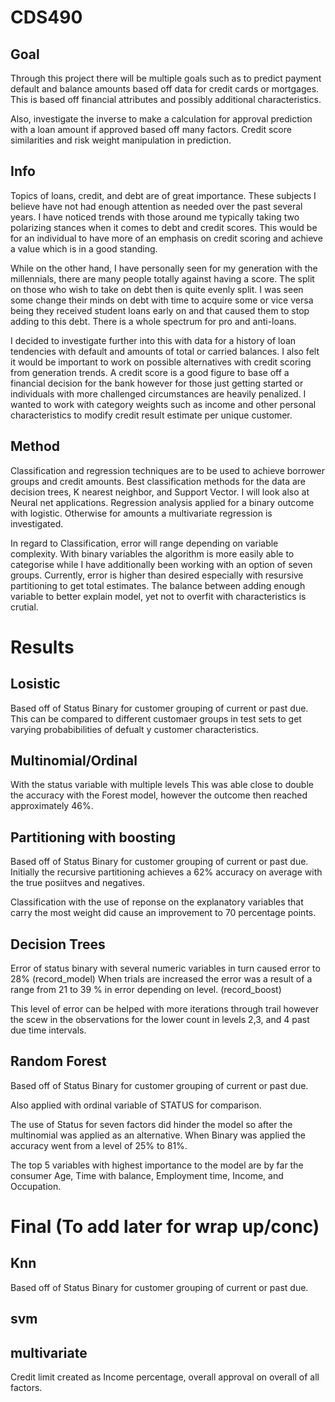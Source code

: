 # CDS490

## Goal

Through this project there will be multiple goals such as to predict payment default and balance amounts based off data for credit cards or mortgages. This is based off financial attributes and possibly additional characteristics. 

Also, investigate the inverse to make a calculation for approval prediction with a loan amount if approved based off many factors. Credit score similarities and risk weight manipulation in prediction.


## Info

Topics of loans, credit, and debt are of great importance. These subjects I believe have not had enough attention as needed over the past several years. I have noticed trends with those around me typically taking two polarizing stances when it comes to debt and credit scores. This would be for an individual to have more of an emphasis on credit scoring and achieve a value which is in a good standing. 

While on the other hand, I have personally seen for my generation with the millennials, there are many people totally against having a score. The split on those who wish to take on debt then is quite evenly split. I was seen some change their minds on debt with time to acquire some or vice versa being they received student loans early on and that caused them to stop adding to this debt. There is a whole spectrum for pro and anti-loans. 

I decided to investigate further into this with data for a history of loan tendencies with default and amounts of total or carried balances. I also felt it would be important to work on possible alternatives with credit scoring from generation trends. A credit score is a good figure to base off a financial decision for the bank however for those just getting started or individuals with more challenged circumstances are heavily penalized. I wanted to work with category weights such as income and other personal characteristics to modify credit result estimate per unique customer.

## Method
Classification and regression techniques are to be used to achieve borrower groups and credit amounts.
Best classification methods for the data are decision trees, K nearest neighbor, and Support Vector. I will look also at Neural net applications. 
Regression analysis applied for a binary outcome with logistic. Otherwise for amounts a multivariate regression is investigated. 

In regard to Classification, error will range depending on variable complexity. With binary variables the algorithm is more easily able to categorise while I have additionally been working with an option of seven groups.
Currently, error is higher than desired especially with resursive partitioning to get total estimates. The balance between adding enough variable to better explain model, yet not to overfit with characteristics is crutial.

# Results
## Losistic
Based off of Status Binary for customer grouping of current or past due.
This can be compared to different customaer groups in test sets to get varying probabibilities of defualt y customer characteristics.

## Multinomial/Ordinal 
With the status variable with multiple levels
This was able close to double the accuracy with the Forest model, however the outcome then reached approximately 46%.



## Partitioning with boosting
Based off of Status Binary for customer grouping of current or past due.
Initially the recursive partitioning achieves a 62% accuracy on average with the true posiitves and negatives.

Classification with the use of reponse on the explanatory variables that carry the most weight did cause an improvement to 70 percentage points. 

## Decision Trees
Error of status binary with several numeric variables in turn caused error to 28% (record_model)
When trials are increased the error was a result of a range from 21 to 39 % in error depending on level. (record_boost)

This level of error can be helped with more iterations through trail however the scew in the observations for the lower count in levels 2,3, and 4 past due time intervals. 


## Random Forest
Based off of Status Binary for customer grouping of current or past due.

Also applied with ordinal variable of STATUS for comparison. 

The use of Status for seven factors did hinder the model so after the multinomial was applied as an alternative. When Binary was applied the accuracy went from a level of 25% to 81%.

The top 5 variables with highest importance to the model are by far the consumer Age, Time with balance, Employment time, Income, and Occupation. 




# Final (To add later for wrap up/conc)

## Knn
Based off of Status Binary for customer grouping of current or past due.

##
## svm

##
## multivariate
Credit limit created as Income percentage, overall approval on overall of all factors.





